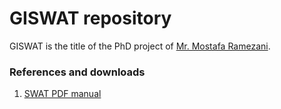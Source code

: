 # GISWAT repository
GISWAT is the title of the PhD project of [Mr. Mostafa Ramezani](http://mostafaramezani.com).

### References and downloads
1. [SWAT PDF manual](https://github.com/GISWAT/erosion-sediment/raw/master/SWAT%20manual.pdf)